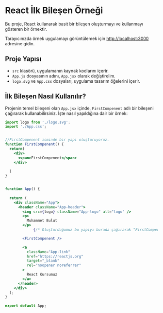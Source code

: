 # React İlk Bileşen Örneği

Bu proje, React kullanarak basit bir bileşen oluşturmayı ve kullanmayı gösteren bir örnektir.


Tarayıcınızda örnek uygulamayı görüntülemek için [http://localhost:3000](http://localhost:3000) adresine gidin.

## Proje Yapısı

- `src` klasörü, uygulamanın kaynak kodlarını içerir.
- `App.js` dosyasının adını, `App.jsx` olarak değiştirelim.
- `logo.svg` ve `App.css` dosyaları, uygulama tasarım öğelerini içerir.

## İlk Bileşen Nasıl Kullanılır?

Projenin temel bileşeni olan `App.jsx` içinde, `FirstCompenent` adlı bir bileşeni çağırarak kullanabilirsiniz. İşte nasıl yapıldığına dair bir örnek:

```jsx
import logo from './logo.svg';
import './App.css';


//FirstCompenent isminde bir yapı oluşturuyoruz.
function FirstCompenent() {
  return(
    <div>
      <span>FirstCompenent</span>
    </div>
    
  )
}


function App() {
  
  return (
    <div className="App">
      <header className="App-header">
        <img src={logo} className="App-logo" alt="logo" />
        <p>
          Muhammet Bulut
        </p>
             {/* Oluşturduğumuz bu yapıyı burada çağırarak "FirstCompenent" yazısını yazdırmamıza yaradı. */}

        <FirstCompenent />

        <a
          className="App-link"
          href="https://reactjs.org"
          target="_blank"
          rel="noopener noreferrer"
        >
          React Kursumuz
        </a>
      </header>
    </div>
  );
}

export default App;

```
